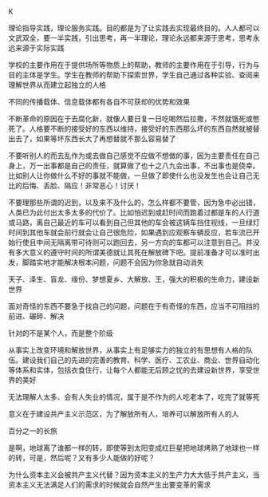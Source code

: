 K

理论指导实践，理论服务实践。目的都是为了让实践去实现最终目的。人人都可以文武双全，要一半实践，引出思考，再一半理论，理论永远都来源于思考，思考永远来源于实际实践

学校的主要作用在于提供场所等物质上的帮助，教师的主要作用在于引导，行为与目的主体是学生。学生在教师的帮助下探索世界，学生自己通过各种实验、查阅来理解世界从而建立起独立的人格

不同的传播载体、信息载体都有各自不可获却的优势和效果

不断革命的原因在于去腐化新，就像人要日复一日吃喝然后拉撒，不然就饿死或憋死了。人格要不断的接受好的东西以维持，接受好的东西那么坏的东西自然就被替出去了，如果等坏东西长大了再想替就不那么容易替了

不要听别人的而去乱作为或去做自己感觉不应做不想做的事，因为主要责任在自己身上，万一出事都是自己的责任，就算做了也十之八九会出事，不出事也是侥幸。比如别人让你做什么不好的事就不能做，一旦做了即使什么也没发生也会让自己无比的后悔、丢脸、隔应！非常恶心！讨厌！

不要理那些所谓的迟到，以及来不及什么的，怎么样都不要管，因为急中必出错，人类已为此付出太多太多的代价了。比如怕迟到或赶时间而跑着过都是车的人行道或马路，离自己最近的车可以看到自己但其他的车会被这辆车挡住视线，一旦绿灯时间到其他车就会前行就会让自己很危险，如果遇到应观察车辆反应，若车流已开始行使且中间无隔离带可待则可以跑回去，另一方向的车都可以注意到自己。并没有多大意义的遵守时间的所谓美德就让其死在解放碑下吧。提前准备才可以准时出发，脚踏实地才能解决根本问题，问题不会因为你急就自动消失

天子、泽生、盲龙、缘份、梦想夏乡、大解放、王，强大的积极的生命力，建设新世界

面对奇怪的东西不要急于找自己的问题，问题在于有奇怪的东西，应当不可阻挡的前进、碾碎、解决

针对的不是某个人，而是整个阶级

从事实上改变环境和解放世界，从事实上有足够实力的独立的有思想有人格的队伍。建设我们自己的先进的完善的教育、科学、医疗、工农业、商业、世界自动化等体系和实体，包括衣食住行，让每个人都能无后顾之忧的去建设新世界，享受世界的美好

无法理解人太多、会有人失业的情况，属于是不作为的人吃老本了，吃完了就等死

意义在于建设共产主义示范区，为了解放所有人，培养可以解放所有人的人

百分之一的长旅

是啊，地球离了谁都一样的转，即使等到太阳变成红巨星把地球烤熟了地球也一样的转，可是，然后呢？又有多少人能做的好呢？

为什么资本主义会被共产主义代替？因为资本主义的生产力大大低于共产主义，当资本主义无法满足人们的需求的时候就会自然产生出要变革的需求
